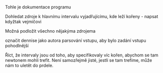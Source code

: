 Tohle je dokumentace programu

Dohledat zdroje k hlavnímu intervalu vyjadřujícímu, kde leží kořeny - napsat kdyžtak vejmičovi

Možná podložit všechno nějakýma zdrojema

označit dennise jako autora parsování vstupu, aby bylo zadání vstupu pohodlnější

Říct, že intervaly jsou od toho, aby specifikovaly víc kořen, abychom se tam newtonem mohli trefit. Není samozřejmě jisté, jestli se tam trefíme, může nám to uletět do prdele.
